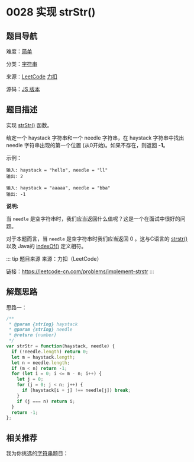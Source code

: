 # 0028 实现 strStr()


## 题目导航

难度：[简单](/solution/easy/)

分类：[字符串](/art/string.html)

来源：[LeetCode](https://leetcode.com/problems/implement-strstr/)  [力扣](https://leetcode-cn.com/problems/implement-strstr/)

源码：[JS 版本](https://github.com/swpuLeo/leetcode/blob/master/src/easy/0028-implement-strstr.js)



## 题目描述

实现 [strStr()](https://baike.baidu.com/item/strstr/811469) 函数。

给定一个 haystack 字符串和一个 needle 字符串，在 haystack 字符串中找出 needle 字符串出现的第一个位置 (从0开始)。如果不存在，则返回  **-1**。

示例：

```
输入: haystack = "hello", needle = "ll"
输出: 2

输入: haystack = "aaaaa", needle = "bba"
输出: -1
```

**说明:**

当 `needle` 是空字符串时，我们应当返回什么值呢？这是一个在面试中很好的问题。

对于本题而言，当 `needle` 是空字符串时我们应当返回 0 。这与C语言的 [strstr()](https://baike.baidu.com/item/strstr/811469) 以及 Java的 [indexOf()](https://docs.oracle.com/javase/7/docs/api/java/lang/String.html#indexOf(java.lang.String)) 定义相符。


::: tip 题目来源
来源：力扣（LeetCode）

链接：https://leetcode-cn.com/problems/implement-strstr
:::



## 解题思路

思路一：

```js
/**
 * @param {string} haystack
 * @param {string} needle
 * @return {number}
 */
var strStr = function(haystack, needle) {
  if (!needle.length) return 0;
  let m = haystack.length;
  let n = needle.length;
  if (m < n) return -1;
  for (let i = 0; i <= m - n; i++) {
    let j = 0;
    for (j = 0; j < n; j++) {
      if (haystack[i + j] !== needle[j]) break;
    }
    if (j === n) return i;
  }
  return -1;
};
```



## 相关推荐

我为你挑选的[字符串](/art/string.html)题目：
